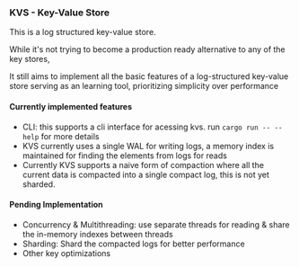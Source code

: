### KVS - Key-Value Store

This is a log structured key-value store.

While it's not trying to become a production ready alternative to any of the key stores,

It still aims to implement all the basic features of a log-structured key-value store serving as an learning tool,
prioritizing simplicity over performance


#### Currently implemented features

- CLI: this supports a cli interface for acessing kvs. run `cargo run -- --help` for more details
- KVS currently uses a single WAL for writing logs, a memory index is maintained for finding the elements from logs for reads
- Currently KVS supports a naive form of compaction where all the current data is compacted into a single compact log, this is not yet sharded.


#### Pending Implementation

- Concurrency & Multithreading: use separate threads for reading & share the in-memory indexes between threads
- Sharding: Shard the compacted logs for better performance
- Other key optimizations
